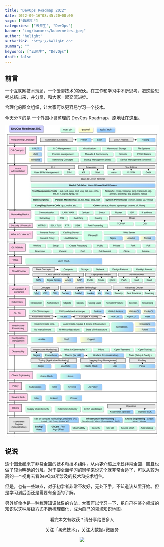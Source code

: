 ```yaml
---
title: "DevOps Roadmap 2022"
date: 2022-09-16T08:45:20+08:00
tags: ["云原生"]
categories: ["云原生", "DevOps"]
banner: "img/banners/kubernetes.jpeg"
author: "helight"
authorlink: "http://helight.cn"
summary: ""
keywords: ["云原生", "DevOps"]
draft: false
---
```




## 前言

一个互联网技术玩家，一个爱聊技术的家伙。在工作和学习中不断思考，把这些思考总结出来，并分享，和大家一起交流进步。


合理化的图文组织，让大家可以更容易学习一个技术。

今天分享的是 一个外国小哥整理的 DevOps Roadmap，原地址在[这里](https://github.com/Vrashabh-Sontakke/Complete_DevOps_Roadmap_2022)。


![](imgs/devopsroadmap.jpeg)

## 说说
这个图垒起来了非常全面的技术和技术组件，从内容介绍上来说非常全面，而且也做了较为明确的分层。对于要全面学习的同学来说这个就非常合适了，可以从较为高的一个视角去看DevOps所涉及的技术和技术组件。

但是，也有一些缺点，对于初学者非常不友好，无处下手，不知道该从里开始。但是学习到后面还是需要有全面的了解。

另外好像也是一种梳理知识体系的方法，大家可以学习一下，把自己在某个领域的知识以这种层级方式不断梳理细化，成为自己的领域知识地图。

<center>
看完本文有收获？请分享给更多人

关注「黑光技术」，关注大数据+微服务

![](/img/qrcode_helight_tech.jpg)

</center>